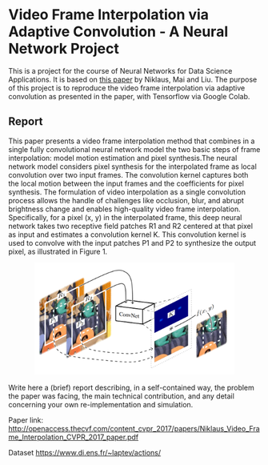 # Video Frame Interpolation via Adaptive Convolution - A Neural Network Project

This is a project for the course of Neural Networks for Data Science Applications. It is based on [this paper](http://openaccess.thecvf.com/content_cvpr_2017/papers/Niklaus_Video_Frame_Interpolation_CVPR_2017_paper.pdf) by Niklaus,  Mai and Liu. The purpose of this project is to reproduce the video frame interpolation via adaptive convolution as presented in the paper, with Tensorflow via Google Colab.

## Report
This paper presents a video frame interpolation method that combines in a single fully convolutional neural network model the two basic steps of frame interpolation: model motion estimation and pixel synthesis.The neural network model considers pixel synthesis for the interpolated frame as local convolution over two input frames. The convolution kernel captures both the local motion between the input frames and the coefficients for pixel synthesis. The formulation of video interpolation as a single convolution process allows the handle of challenges like occlusion, blur, and abrupt brightness change and enables high-quality video frame interpolation.
Specifically, for a pixel (x, y) in the interpolated frame, this deep neural network takes two receptive field patches R1 and R2 centered at that pixel as input and estimates a convolution kernel K. This convolution kernel is used to convolve with the input patches P1 and P2 to synthesize the output pixel, as illustrated in Figure 1.
<div style="text-align:center"><img src="https://raw.githubusercontent.com/fabiomontello/Video_Frame_Interpolation-A_NN_Project/master/imgs/figure1.png" alt="Your image title" width="400"/></div>



Write here a (brief) report describing, in a self-contained way, the problem the paper was facing, the main technical contribution, and any detail concerning your own re-implementation and simulation.

Paper link: http://openaccess.thecvf.com/content_cvpr_2017/papers/Niklaus_Video_Frame_Interpolation_CVPR_2017_paper.pdf

Dataset https://www.di.ens.fr/~laptev/actions/
